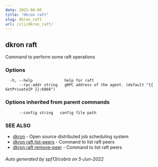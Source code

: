 ```yaml
---
date: 2022-06-05
title: "dkron raft"
slug: dkron_raft
url: /cli/dkron_raft/
---
```

## dkron raft

Command to perform some raft operations

### Options

```
  -h, --help              help for raft
      --rpc-addr string   gRPC address of the agent. (default "{{ GetPrivateIP }}:6868")
```

### Options inherited from parent commands

```
      --config string   config file path
```

### SEE ALSO

* [dkron](/docs/cli/dkron/)	 - Open source distributed job scheduling system
* [dkron raft list-peers](/docs/cli/dkron_raft_list-peers/)	 - Command to list raft peers
* [dkron raft remove-peer](/docs/cli/dkron_raft_remove-peer/)	 - Command to list raft peers

###### Auto generated by spf13/cobra on 5-Jun-2022
